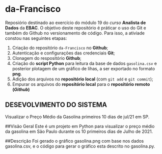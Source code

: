 # da-Francisco

Reposiório destinado ao exercício do módulo 19 do *curso* **Analista de Dados** da **EBAC**. 
O objetivo deste repositório é práticar o uso do Git e também do Github no versionamento de código. 
Para isso, a ativiade constou nas seguintes etapas:

1. Criação do repositório `da-Francisco` no **Github**;
2. Autenticação e configurações das credenciais **Git**;
3. Clonagem do respositório **Github**;
4. Criação do **script Python** para leitura da base de dados `gasolina.csv` e posterior plotagem de um gráfico de lihas, a ser exportado no formato **png**.
5. Adição dos arquivos no **repositório local** (com `git add` e `git commit`);
6. Empurar os arquivos do **repositório local** para o **repositório remoto (*Github*)**

## DESEVOLVIMENTO DO SISTEMA
Visualizar o Preço Médio da Gasolina primeiros 10 dias de jul/21 em SP.

##Visão Geral
Este é um projeto em Python para visualizar o preço médio da gasolina em São Paulo durante os 10 primeiros dias de Julho de 2021.

##Descrição
Foi gerado o gráfico gasolina.png com base nos dados gasolina.csv, e o código para gerar o gráfico esta descrito no gasolina.py.

